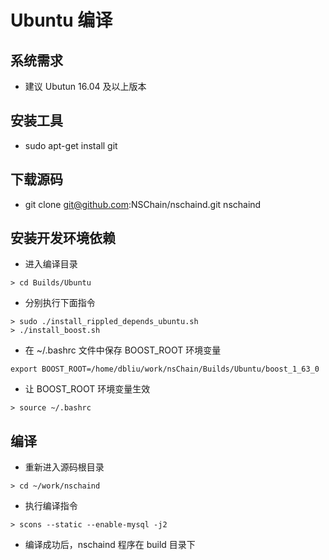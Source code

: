 # Ubuntu 编译
## 系统需求
- 建议 Ubutun 16.04 及以上版本

## 安装工具
- sudo apt-get install git

## 下载源码
- git clone git@github.com:NSChain/nschaind.git nschaind

## 安装开发环境依赖
- 进入编译目录
```
> cd Builds/Ubuntu
```
- 分别执行下面指令
```
> sudo ./install_rippled_depends_ubuntu.sh
> ./install_boost.sh
```
- 在 ~/.bashrc 文件中保存 BOOST_ROOT 环境变量

```
export BOOST_ROOT=/home/dbliu/work/nsChain/Builds/Ubuntu/boost_1_63_0
```
- 让 BOOST_ROOT 环境变量生效
```
> source ~/.bashrc
```

## 编译
- 重新进入源码根目录
```
> cd ~/work/nschaind
```
- 执行编译指令
```
> scons --static --enable-mysql -j2
```
- 编译成功后，nschaind 程序在 build 目录下
